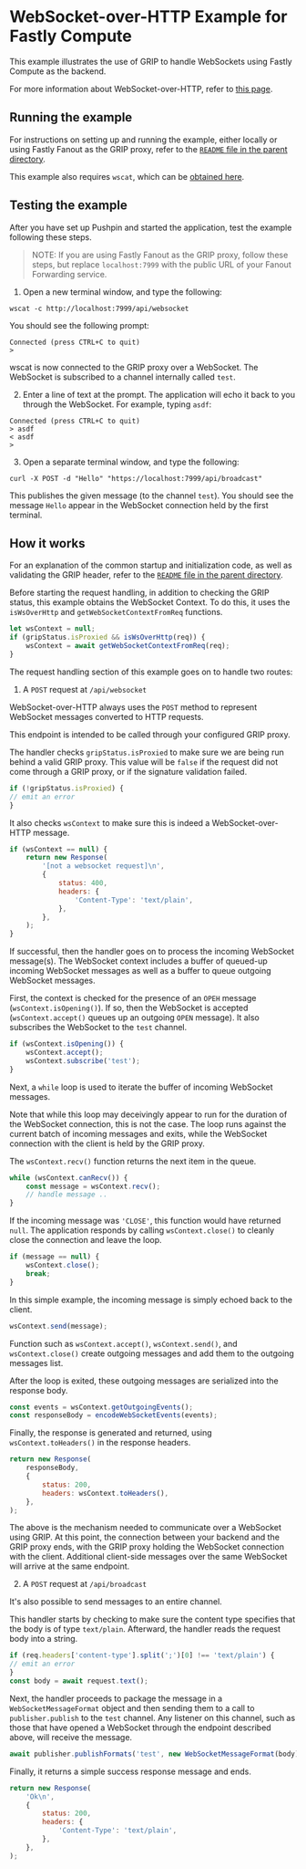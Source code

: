 # WebSocket-over-HTTP Example for Fastly Compute

This example illustrates the use of GRIP to handle WebSockets
using Fastly Compute as the backend.

For more information about WebSocket-over-HTTP, refer to
[this page](https://pushpin.org/docs/protocols/websocket-over-http/).

## Running the example

For instructions on setting up and running the example, either locally or using
Fastly Fanout as the GRIP proxy, refer to the [`README` file in the parent directory](../).

This example also requires `wscat`, which can be [obtained here](https://github.com/websockets/wscat).

## Testing the example

After you have set up Pushpin and started the application, test the example
following these steps.

> NOTE: If you are using Fastly Fanout as the GRIP proxy, follow these steps, but
replace `localhost:7999` with the public URL of your Fanout Forwarding service.

1. Open a new terminal window, and type the following:

```
wscat -c http://localhost:7999/api/websocket
```

You should see the following prompt:
```
Connected (press CTRL+C to quit)
> 
```

wscat is now connected to the GRIP proxy over a WebSocket. The WebSocket is subscribed to
a channel internally called `test`.

2. Enter a line of text at the prompt. The application will echo it back to you through
   the WebSocket. For example, typing `asdf`:

```
Connected (press CTRL+C to quit)
> asdf
< asdf
>
```

3. Open a separate terminal window, and type the following:

```
curl -X POST -d "Hello" "https://localhost:7999/api/broadcast"
```

This publishes the given message (to the channel `test`).  You should see the message `Hello`
appear in the WebSocket connection held by the first terminal.

## How it works

For an explanation of the common startup and initialization code, as well as
validating the GRIP header, refer to the [`README` file in the parent
directory](../README.md#description-of-common-code-between-the-examples).

Before starting the request handling, in addition to checking the GRIP status,
this example obtains the WebSocket Context. To do this, it uses the
`isWsOverHttp` and `getWebSocketContextFromReq` functions.

```javascript
let wsContext = null;
if (gripStatus.isProxied && isWsOverHttp(req)) {
    wsContext = await getWebSocketContextFromReq(req);
}
```

The request handling section of this example goes on to handle two routes:

1. A `POST` request at `/api/websocket`

WebSocket-over-HTTP always uses the `POST` method to represent WebSocket messages
converted to HTTP requests.

This endpoint is intended to be called through your configured GRIP proxy.

The handler checks `gripStatus.isProxied` to make sure we are being run behind a valid
GRIP proxy. This value will be `false` if the request did not come through a GRIP proxy,
or if the signature validation failed.

```javascript
if (!gripStatus.isProxied) {
// emit an error
}
```

It also checks `wsContext` to make sure this is indeed a WebSocket-over-HTTP message.

```javascript
if (wsContext == null) {
    return new Response(
        '[not a websocket request]\n',
        {
            status: 400,
            headers: {
                'Content-Type': 'text/plain',
            },
        },
    );
}
```

If successful, then the handler goes on to process the incoming WebSocket message(s).
The WebSocket context includes a buffer of queued-up incoming WebSocket messages
as well as a buffer to queue outgoing WebSocket messages.

First, the context is checked for the presence of an `OPEH` message (`wsContext.isOpening()`).
If so, then the WebSocket is accepted (`wsContext.accept()` queues up an outgoing `OPEN` message).
It also subscribes the WebSocket to the `test` channel.

```javascript
if (wsContext.isOpening()) {
    wsContext.accept();
    wsContext.subscribe('test');
}
```

Next, a `while` loop is used to iterate the buffer of incoming WebSocket messages.

Note that while this loop may deceivingly appear to run for the duration of the WebSocket
connection, this is not the case. The loop runs against the current batch of incoming
messages and exits, while the WebSocket connection with the client is held by the GRIP proxy.

The `wsContext.recv()` function returns the next item in the queue.

```javascript
while (wsContext.canRecv()) {
    const message = wsContext.recv();
    // handle message ..
}
```

If the incoming message was `'CLOSE'`, this function would have returned `null`.
The application responds by calling `wsContext.close()` to cleanly close the
connection and leave the loop.

```javascript
if (message == null) {
    wsContext.close();
    break;
}
```

In this simple example, the incoming message is simply echoed back to the client.
```javascript
wsContext.send(message);
```

Function such as `wsContext.accept()`, `wsContext.send()`, and `wsContext.close()`
create outgoing messages and add them to the outgoing messages list.

After the loop is exited, these outgoing messages are serialized into the response body.

```javascript
const events = wsContext.getOutgoingEvents();
const responseBody = encodeWebSocketEvents(events);
```

Finally, the response is generated and returned, using `wsContext.toHeaders()` in the
response headers.

```javascript
return new Response(
    responseBody,
    {
        status: 200,
        headers: wsContext.toHeaders(),
    },
);
```

The above is the mechanism needed to communicate over a WebSocket using GRIP. At this point,
the connection between your backend and the GRIP proxy ends, with the GRIP proxy holding the
WebSocket connection with the client. Additional client-side messages over the same WebSocket
will arrive at the same endpoint.

2. A `POST` request at `/api/broadcast`

It's also possible to send messages to an entire channel.

This handler starts by checking to make sure the content type specifies that the body
is of type `text/plain`. Afterward, the handler reads the request body into a string.

```javascript
if (req.headers['content-type'].split(';')[0] !== 'text/plain') {
// emit an error
}
const body = await request.text();
```

Next, the handler proceeds to package the message in a `WebSocketMessageFormat` object
and then sending them to a call to `publisher.publish` to the `test` channel. Any
listener on this channel, such as those that have opened a WebSocket through the
endpoint described above, will receive the message.

```javascript
await publisher.publishFormats('test', new WebSocketMessageFormat(body));
```

Finally, it returns a simple success response message and ends.

```javascript
return new Response(
    'Ok\n',
    {
        status: 200,
        headers: {
            'Content-Type': 'text/plain',
        },
    },
);
```
